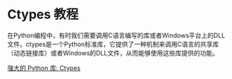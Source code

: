 # Ctypes 教程

<show-structure depth="3"/>

在Python编程中，有时我们需要调用C语言编写的库或者Windows平台上的DLL文件。ctypes是一个Python标准库，它提供了一种机制来调用C语言的共享库（动态链接库）或者Windows的DLL文件，从而能够使用这些库提供的功能。


<seealso>
<category ref="ref_docs">
    <a href="https://mp.weixin.qq.com/s/EiR8md0RWXf6DXK7t5kuNg">强大的 Python 库: Ctypes</a>
</category>
<category ref="ref_github">
</category>
<category ref="ref_issues">
</category>
<category ref="ref_hf">
</category>
<category ref="ref_ms">
</category>
</seealso>
